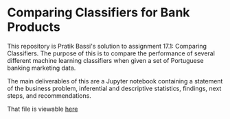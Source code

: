 # Comparing Classifiers for Bank Products

This repository is Pratik Bassi's solution to assignment 17.1: Comparing Classifiers. The purpose of this is to compare the performance of several different machine learning classifiers when given a set of Portuguese banking marketing data.

The main deliverables of this are a Jupyter notebook containing a statement of the business problem, inferential and descriptive statistics, findings, next steps, and recommendations.

That file is viewable [here](/prompt_III.ipynb)